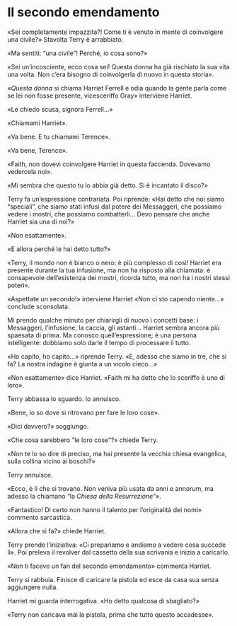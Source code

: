 # Il secondo emendamento

«Sei completamente impazzita?! Come ti è venuto in mente di coinvolgere una civile?» Stavolta Terry è arrabbiato.

«Ma sentiti: “una civile”! Perché, io cosa sono?»

«Sei un’incosciente, ecco cosa sei! Questa donna ha già rischiato la sua vita una volta. Non c’era bisogno di coinvolgerla di nuovo in questa storia».

«*Questa donna* si chiama Harriet Ferrell e odia quando la gente parla come se lei non fosse presente, vicesceriffo Gray» interviene Harriet.

«Le chiedo scusa, signora Ferrell…»

«Chiamami Harriet».

«Va bene. E tu chiamami Terence».

«Va bene, Terence».

«Faith, non dovevi coinvolgere Harriet in questa faccenda. Dovevamo vedercela noi».

«Mi sembra che questo tu lo abbia già detto. Si è incantato il disco?»

Terry fa un’espressione contrariata. Poi riprende: «Hai detto che noi siamo “speciali”, che siamo stati infusi dal potere dei Messaggeri, che possiamo vedere i mostri, che possiamo combatterli… Devo pensare che anche Harriet sia una di noi?»

«Non esattamente».

«E allora perché le hai detto tutto?»

«Terry, il mondo non è bianco o nero: è più complesso di così! Harriet era presente durante la tua infusione, ma non ha risposto alla chiamata: è consapevole dell’esistenza dei mostri, ricorda tutto, ma non ha i nostri stessi poteri».

«Aspettate un secondo!» interviene Harriet «Non ci sto capendo niente…» conclude sconsolata.

Mi prendo qualche minuto per chiarirgli di nuovo i concetti base: i Messaggeri, l’infusione, la caccia, gli astanti… Harriet sembra ancora più spaesata di prima. Ma conosco quell’espressione; è una persona intelligente: dobbiamo solo darle il tempo di processare il tutto.

«Ho capito, ho capito…» riprende Terry. «E, adesso che siamo in tre, che si fa? La nostra indagine è giunta a un vicolo cieco…»

«Non esattamente» dice Harriet. «Faith mi ha detto che lo sceriffo è uno di loro».

Terry abbassa lo sguardo. Io annuisco.

«Bene, io so dove si ritrovano per fare le loro cose».

«Dici davvero?» soggiungo.

«Che cosa sarebbero “le loro cose”?» chiede Terry.

«Non te lo so dire di preciso, ma hai presente la vecchia chiesa evangelica, sulla collina vicino ai boschi?»

Terry annuisce.

«Ecco, è lì che si trovano. Non veniva più usata da anni e annorum, ma adesso la chiamano “la *Chiesa della Resurrezione*”».

«Fantastico! Di certo non hanno il talento per l’originalità dei nomi» commento sarcastica.

«Allora che si fa?» chiede Harriet.

Terry prende l’iniziativa: «Ci prepariamo e andiamo a vedere cosa succede lì». Poi preleva il revolver dal cassetto della sua scrivania e inizia a caricarlo.

«Non ti facevo un fan del secondo emendamento» commenta Harriet.

Terry si rabbuia. Finisce di caricare la pistola ed esce da casa sua senza aggiungere nulla.

Harriet mi guarda interrogativa. «Ho detto qualcosa di sbagliato?»

«Terry non caricava mai la pistola, prima che tutto questo accadesse».
